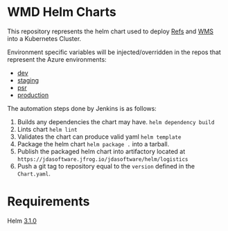 # WMD Helm Charts

This repository represents the helm chart used to deploy [Refs](https://stash.jda.com/projects/WEB/repos/rpweb/browse) and 
[WMS](https://stash.jda.com/projects/INV/repos/wmd/browse) into a Kubernetes Cluster.

Environment specific variables will be injected/overridden in the repos that represent the Azure environments:
 - [dev](https://stash.jda.com/projects/LGS-SAASOPS/repos/lgs-dev/browse)
 - [staging](https://stash.jda.com/projects/LGS-SAASOPS/repos/lgs-staging/browse)
 - [psr](https://stash.jda.com/projects/LGS-SAASOPS/repos/lgs-psr/browse)
 - [production](https://stash.jda.com/projects/LGS-SAASOPS/repos/lgs-prod/browse)

The automation steps done by Jenkins is as follows:
1. Builds any dependencies the chart may have. `helm dependency build`
1. Lints chart `helm lint`
1. Validates the chart can produce valid yaml `helm template`
1. Package the helm chart `helm package .` into a tarball.
1. Publish the packaged helm chart into artifactory located at `https://jdasoftware.jfrog.io/jdasoftware/helm/logistics`
1. Push a git tag to repository equal to the `version` defined in the `Chart.yaml`.

# Requirements

Helm [3.1.0](https://github.com/helm/helm/releases/tag/v3.1.0)
